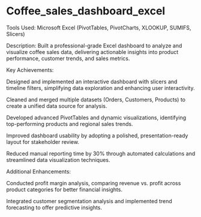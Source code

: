 # Coffee_sales_dashboard_excel

Tools Used: Microsoft Excel (PivotTables, PivotCharts, XLOOKUP, SUMIFS, Slicers)


Description:
Built a professional-grade Excel dashboard to analyze and visualize coffee sales data, delivering actionable insights into product performance, customer trends, and sales metrics.

Key Achievements:

Designed and implemented an interactive dashboard with slicers and timeline filters, simplifying data exploration and enhancing user interactivity.

Cleaned and merged multiple datasets (Orders, Customers, Products) to create a unified data source for analysis.

Developed advanced PivotTables and dynamic visualizations, identifying top-performing products and regional sales trends.

Improved dashboard usability by adopting a polished, presentation-ready layout for stakeholder review.

Reduced manual reporting time by 30% through automated calculations and streamlined data visualization techniques.


Additional Enhancements:

Conducted profit margin analysis, comparing revenue vs. profit across product categories for better financial insights.

Integrated customer segmentation analysis and implemented trend forecasting to offer predictive insights.

